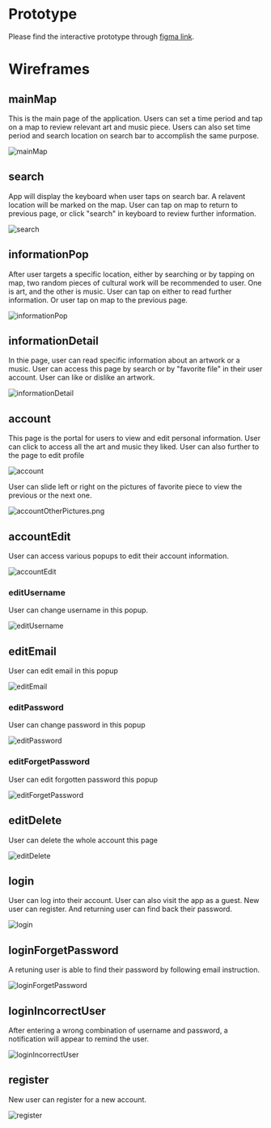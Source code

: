 # Prototype

Please find the interactive prototype through [figma link](https://www.figma.com/proto/sECCJI8CIvaC4rPkugvnMh/1st-edition?type=design&node-id=109-509&t=7hlzn50zFprgCX7I-0&scaling=scale-down&page-id=53%3A21&starting-point-node-id=109%3A509).

# Wireframes

## mainMap
This is the main page of the application. Users can set a time period and tap on a map to review relevant art and music piece. Users can also set time period and search location on search bar to accomplish the same purpose.

![mainMap](./wireframes/mainMap.png)

## search
App will display the keyboard when user taps on search bar. A relavent location will be marked on the map. User can tap on map to return to previous page, or click "search" in keyboard to review further information.

![search](./wireframes/search.png)

## informationPop
After user targets a specific location, either by searching or by tapping on map, two random pieces of cultural work will be recommended to user. One is art, and the other is music. User can tap on either to read further information. Or user tap on map to the previous page.

![informationPop](./wireframes/informationPop.png)

## informationDetail
In thie page, user can read specific information about an artwork or a music. User can access this page by search or by "favorite file" in their user account. User can like or dislike an artwork.

![informationDetail](./wireframes/informationDetail.png)

## account
This page is the portal for users to view and edit personal information. User can click to access all the art and music they liked. User can also further to the page to edit profile

![account](./wireframes/account.png)

User can slide left or right on the pictures of favorite piece to view the previous or the next one.

![accountOtherPictures.png](./wireframes/accountOtherPictures.png)

## accountEdit
User can access various popups to edit their account information.

![accountEdit](./wireframes/accountEdit.png)

### editUsername
User can change username in this popup.

![editUsername](./wireframes/editUsername.png)

## editEmail
User can edit email in this popup

![editEmail](./wireframes/editEmail.png)

### editPassword
User can change password in this popup

![editPassword](./wireframes/editPassword.png)

### editForgetPassword
User can edit forgotten password this popup

![editForgetPassword](./wireframes/editForgetPassword.png)

## editDelete
User can delete the whole account this page

![editDelete](./wireframes/editDelete.png)

## login
User can log into their account. User can also visit the app as a guest. New user can register. And returning user can find back their password.

![login](./wireframes/login.png)

## loginForgetPassword
A retuning user is able to find their password by following email instruction.

![loginForgetPassword](./wireframes/loginForgetPassword.png)

## loginIncorrectUser
After entering a wrong combination of username and password, a notification will appear to remind the user.

![loginIncorrectUser](./wireframes/loginIncorrectUser.png)

## register
New user can register for a new account.

![register](./wireframes/register.png)